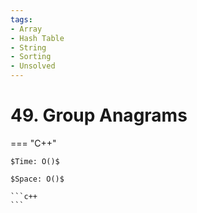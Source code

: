 ```yaml
---
tags:
- Array
- Hash Table
- String
- Sorting
- Unsolved
---
```



# 49. Group Anagrams

=== "C++"

    $Time: O()$

    $Space: O()$

    ```c++
    ```